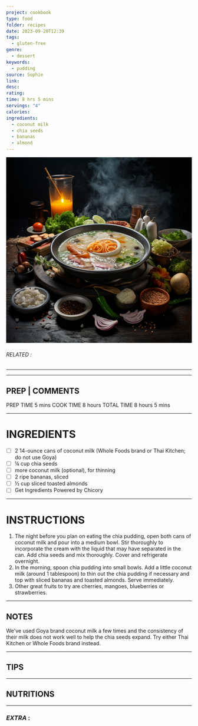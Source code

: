 ```yaml
---
project: cookbook
type: food
folder: recipes
date: 2023-09-20T12:39
tags:
  - gluten-free
genre:
  - dessert
keywords:
  - pudding
source: Sophie
link: 
desc: 
rating: 
time: 8 hrs 5 mins
servings: "4"
calories: 
ingredients:
  - coconut milk
  - chia seeds
  - bananas
  - almond
---
```


![IMAGE](_default.png)

###### *RELATED* : 
---


---
## PREP | COMMENTS

PREP TIME 5 mins
COOK TIME 8 hours
TOTAL TIME 8 hours 5 mins

---
# INGREDIENTS

- [ ] 2 14-ounce cans of coconut milk (Whole Foods brand or Thai Kitchen; do not use Goya)
- [ ] ¼ cup chia seeds
- [ ] more coconut milk (optional), for thinning
- [ ] 2 ripe bananas, sliced
- [ ] ½ cup sliced toasted almonds
- [ ] Get Ingredients Powered by Chicory

---
# INSTRUCTIONS

1. The night before you plan on eating the chia pudding, open both cans of coconut milk and pour into a medium bowl. Stir thoroughly to incorporate the cream with the liquid that may have separated in the can. Add chia seeds and mix thoroughly. Cover and refrigerate overnight.
2. In the morning, spoon chia pudding into small bowls. Add a little coconut milk (around 1 tablespoon) to thin out the chia pudding if necessary and top with sliced bananas and toasted almonds. Serve immediately.
3. Other great fruits to try are cherries, mangoes, blueberries or strawberries.

---
## NOTES

We've used Goya brand coconut milk a few times and the consistency of their milk does not work well to help the chia seeds expand. Try either Thai Kitchen or Whole Foods brand instead.

---
## TIPS



---
## NUTRITIONS



---
### *EXTRA* :



